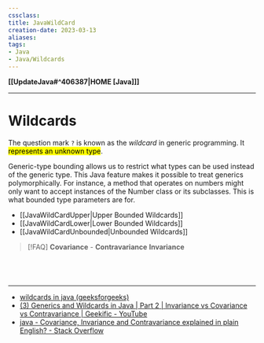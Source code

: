 ```yaml
---
cssclass:
title: JavaWildCard
creation-date: 2023-03-13
aliases:
tags:
- Java
- Java/Wildcards
---
```

**[[UpdateJava#^406387|HOME [Java]]]**

---
# Wildcards
The question mark `?` is known as the *wildcard* in generic programming. It <mark class="hltr-lightgreen">represents an unknown type</mark>.

Generic-type bounding allows us to restrict what types can be used instead of the generic type. This Java feature makes it possible to treat generics polymorphically. For instance, a method that operates on numbers might only want to accept instances of the Number class or its subclasses. This is what bounded type parameters are for.
- [[JavaWildCardUpper|Upper Bounded Wildcards]]
- [[JavaWildCardLower|Lower Bounded Wildcards]]
- [[JavaWildCardUnbounded|Unbounded Wildcards]] 

>[!FAQ]
> **Covariance** - 
> **Contravariance**
> **Invariance**

<br>

# 
---
- [wildcards in java (geeksforgeeks)](https://www.geeksforgeeks.org/wildcards-in-java/)
- [(3) Generics and Wildcards in Java | Part 2 | Invariance vs Covariance vs Contravariance | Geekific - YouTube](https://www.youtube.com/watch?v=FXAUXvPNKi8)
- [java - Covariance, Invariance and Contravariance explained in plain English? - Stack Overflow](https://stackoverflow.com/questions/8481301/covariance-invariance-and-contravariance-explained-in-plain-english)